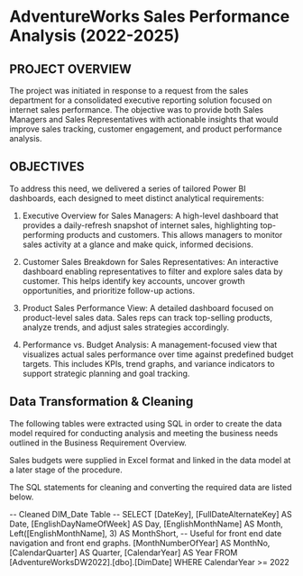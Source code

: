 # AdventureWorks Sales Performance Analysis (2022-2025)

## PROJECT OVERVIEW

The project was initiated in response to a request from the sales department for a consolidated executive reporting solution focused on internet sales performance. The objective was to provide both Sales Managers and Sales Representatives with actionable insights that would improve sales tracking, customer engagement, and product performance analysis.


## OBJECTIVES

To address this need, we delivered a series of tailored Power BI dashboards, each designed to meet distinct analytical requirements:

  1. Executive Overview for Sales Managers: A high-level dashboard that provides a daily-refresh snapshot of internet sales, highlighting top-performing products and customers. This           allows managers to monitor sales activity at a glance and make quick, informed decisions.

  2. Customer Sales Breakdown for Sales Representatives: An interactive dashboard enabling representatives to filter and explore sales data by customer. This helps identify key accounts,      uncover growth opportunities, and prioritize follow-up actions.

  3. Product Sales Performance View: A detailed dashboard focused on product-level sales data. Sales reps can track top-selling products, analyze trends, and adjust sales strategies           accordingly.

  4. Performance vs. Budget Analysis: A management-focused view that visualizes actual sales performance over time against predefined budget targets. This includes KPIs, trend graphs,         and variance indicators to support strategic planning and goal tracking.


## Data Transformation & Cleaning
 The following tables were extracted using SQL in order to create the data model required for conducting analysis and meeting the business needs outlined in the Business Requirement Overview.

 Sales budgets were supplied in Excel format and linked in the data model at a later stage of the procedure.

 The SQL statements for cleaning and converting the required data are listed below.

-- Cleaned DIM_Date Table --
SELECT 
  [DateKey], 
  [FullDateAlternateKey] AS Date,
  [EnglishDayNameOfWeek] AS Day,
  [EnglishMonthName] AS Month, 
  Left([EnglishMonthName], 3) AS MonthShort,   -- Useful for front end date navigation and front end graphs. 
  [MonthNumberOfYear] AS MonthNo, 
  [CalendarQuarter] AS Quarter, 
  [CalendarYear] AS Year
FROM 
 [AdventureWorksDW2022].[dbo].[DimDate]
WHERE 
  CalendarYear >= 2022

